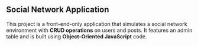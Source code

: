## Social Network Application

This project is a front-end-only application that simulates a social network environment with **CRUD operations** on users and posts. It features an admin table and is built using **Object-Oriented JavaScript** code.
